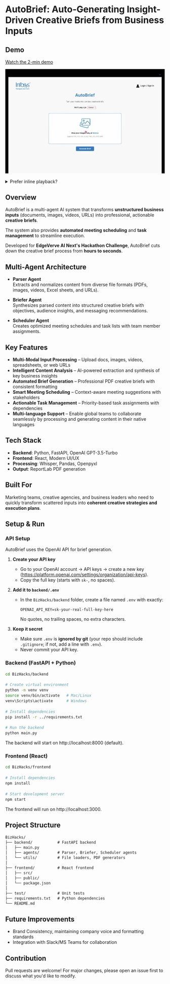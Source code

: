# AutoBrief: Auto-Generating Insight-Driven Creative Briefs from Business Inputs

## Demo

[Watch the 2-min demo](https://youtu.be/yqm-2ItKmmU)

[![Watch the demo](./assets/demo-thumb.png)](https://youtu.be/yqm-2ItKmmU)

<details>
<summary>Prefer inline playback?</summary>

<video src="assets/demo.mov" controls width="720">
  Your browser doesn’t support video. Watch on
  <a href="https://youtu.be/yqm-2ItKmmU">YouTube</a>.
</video>

</details>

## Overview

AutoBrief is a multi-agent AI system that transforms **unstructured business inputs** (documents, images, videos, URLs) into professional, actionable **creative briefs**.  

The system also provides **automated meeting scheduling** and **task management** to streamline execution.

Developed for **EdgeVerve AI Next's Hackathon Challenge**, AutoBrief cuts down the creative brief process from **hours to seconds**.


## Multi-Agent Architecture

- **Parser Agent**  
  Extracts and normalizes content from diverse file formats (PDFs, images, videos, Excel sheets, and URLs).

- **Briefer Agent**  
  Synthesizes parsed content into structured creative briefs with objectives, audience insights, and messaging recommendations.

- **Scheduler Agent**  
  Creates optimized meeting schedules and task lists with team member assignments.


## Key Features

- **Multi-Modal Input Processing** – Upload docs, images, videos, spreadsheets, or web URLs  
- **Intelligent Content Analysis** – AI-powered extraction and synthesis of key business insights  
- **Automated Brief Generation** – Professional PDF creative briefs with consistent formatting  
- **Smart Meeting Scheduling** – Context-aware meeting suggestions with stakeholders  
- **Actionable Task Management** – Priority-based task assignments with dependencies  
- **Multi-language Support** – Enable global teams to collaborate seamlessly by processing and generating content in their native languages


## Tech Stack

- **Backend**: Python, FastAPI, OpenAI GPT-3.5-Turbo  
- **Frontend**: React, Modern UI/UX  
- **Processing**: Whisper, Pandas, Openpyxl  
- **Output**: ReportLab PDF generation  


## Built For

Marketing teams, creative agencies, and business leaders who need to quickly transform scattered inputs into **coherent creative strategies and execution plans**.


## Setup & Run

### API Setup

AutoBrief uses the OpenAI API for brief generation.

1) **Create your API key**
   - Go to your OpenAI account → API keys → create a new key (https://platform.openai.com/settings/organization/api-keys).
   - Copy the full key (starts with `sk-`, no spaces).

2) **Add it to `backend/.env`**
   - In the `BizHacks/backend` folder, create a file named `.env` with exactly:
     ```
     OPENAI_API_KEY=sk-your-real-full-key-here
     ```
        No quotes, no trailing spaces, no extra characters.

3) **Keep it secret**
   - Make sure `.env` is **ignored by git** (your repo should include `.gitignore`; if not, add a line with `.env`).  
   - Never commit your API key.

### Backend (FastAPI + Python)

```bash
cd BizHacks/backend

# Create virtual environment
python -m venv venv
source venv/bin/activate   # Mac/Linux
venv\Scripts\activate      # Windows

# Install dependencies
pip install -r ../requirements.txt

# Run the backend
python main.py
```

The backend will start on http://localhost:8000 (default).

### Frontend (React)

```bash
cd BizHacks/frontend

# Install dependencies
npm install

# Start development server
npm start
```

The frontend will run on http://localhost:3000.


## Project Structure

```
BizHacks/
├── backend/           # FastAPI backend
│   ├── main.py
│   ├── agents/        # Parser, Briefer, Scheduler agents
│   └── utils/         # File loaders, PDF generators
│
├── frontend/          # React frontend
│   ├── src/
│   ├── public/
│   └── package.json
│
├── test/              # Unit tests
├── requirements.txt   # Python dependencies
└── README.md
```


## Future Improvements

- Brand Consistency, maintaining company voice and formatting standards  
- Integration with Slack/MS Teams for collaboration


## Contribution

Pull requests are welcome! For major changes, please open an issue first to discuss what you'd like to modify.
